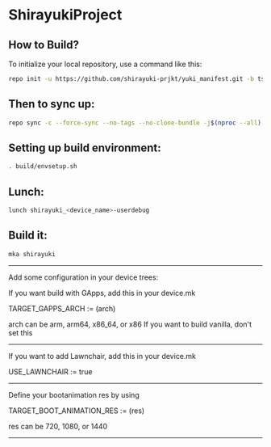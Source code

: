 ShirayukiProject
====================

How to Build?
-------------

To initialize your local repository, use a 
command like this:

```bash
repo init -u https://github.com/shirayuki-prjkt/yuki_manifest.git -b tsushima-13
```
  
Then to sync up:
----------------

```bash
repo sync -c --force-sync --no-tags --no-clone-bundle -j$(nproc --all) --optimized-fetch --prune
```

Setting up build environment:
----------------

```bash
. build/envsetup.sh
```

Lunch:
----------------

```bash
lunch shirayuki_<device_name>-userdebug
```

Build it:
----------------

```bash
mka shirayuki
```

----------------

Add some configuration in
your device trees:

If you want build with GApps, add this in your device.mk

TARGET_GAPPS_ARCH := (arch)

arch can be arm, arm64, x86_64, or x86
If you want to build vanilla, don't set this

-----------------

If you want to add Lawnchair, add this in your device.mk

USE_LAWNCHAIR := true

-----------------

Define your bootanimation res by using

TARGET_BOOT_ANIMATION_RES := (res)

res can be 720, 1080, or 1440

------------------
